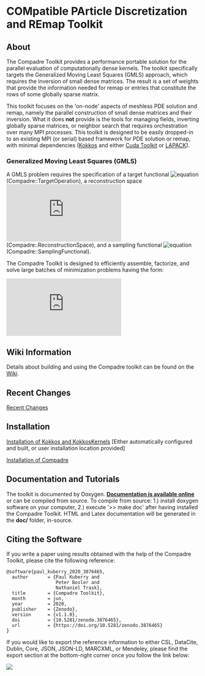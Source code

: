 # COMpatible PArticle Discretization and REmap Toolkit

## About

The Compadre Toolkit provides a performance portable solution for the parallel evaluation of computationally dense kernels. The toolkit specifically targets the Generalized Moving Least Squares (GMLS) approach, which requires the inversion of small dense matrices. The result is a set of weights that provide the information needed for remap or entries that constitute the rows of some globally sparse matrix.

This toolkit focuses on the 'on-node' aspects of meshless PDE solution and remap, namely the parallel construction of small dense matrices and their inversion. What it does **not** provide is the tools for managing fields, inverting globally sparse matrices, or neighbor search that requires orchestration over many MPI processes. This toolkit is designed to be easily dropped-in to an existing MPI (or serial) based framework for PDE solution or remap, with minimal dependencies ([Kokkos](https://github.com/kokkos/kokkos) and either [Cuda Toolkit](https://developer.nvidia.com/cuda-toolkit) or [LAPACK](http://www.netlib.org/lapack/)).

### Generalized Moving Least Squares (GMLS)

A GMLS problem requires the specification of a target functional ![equation](https://latex.codecogs.com/gif.latex?\tau) (Compadre::TargetOperation), a reconstruction space ![equation](https://latex.codecogs.com/gif.latex?V) (Compadre::ReconstructionSpace), and a sampling functional ![equation](https://latex.codecogs.com/gif.latex?\lambda) (Compadre::SamplingFunctional).

The Compadre Toolkit is designed to efficiently assemble, factorize, and solve large batches of minimization problems having the form:

![equation](https://latex.codecogs.com/png.latex?%5Cbg_white%20%5Clarge%20%5C%5C%20%5Cbegin%7Balign*%7D%20p%5E%7B*%7D%26%20%3D%26%20%5Cunderset%7Bp%20%5Cin%20V%7D%7B%5Ctext%7Barg%20min%7D%7D%5C%3B%5Cfrac%7B1%7D%7B2%7D%5Csum_%7Bj%3D1%7D%5EN%20%28%5Clambda_j%28u%29-%5Clambda_j%28p%29%29%5E%7B2%7D%5Comega%28%5Ctau%3B%5Clambda_j%29%5C%5C%5C%5C%20%26%26%5Ctau%28u%29%20%5Capprox%20%5Ctau%28p%5E%7B*%7D%29%20%5Cend%7Balign*%7D)
<!---
https://www.codecogs.com/latex/eqneditor.php
\[\large \begin{align*}
p^{*}& =& \underset{p \in V}{\text{arg min}}\;\frac{1}{2}\sum_{j=1}^N (\lambda_j(u)-\lambda_j(p))^{2}\omega(\tau;\lambda_j)\\\\
&&\tau(u) \approx \tau(p^{*})
\end{align*} \]
--->

## Wiki Information
Details about building and using the Compadre toolkit can be found on the [Wiki](https://github.com/SNLComputation/compadre/wiki).

## Recent Changes
[Recent Changes](https://github.com/SNLComputation/compadre/wiki/Changelog)

## Installation
[Installation of Kokkos and KokkosKernels](https://github.com/SNLComputation/compadre/wiki/Kokkos-and-KokkosKernels) [Either automatically configured and built, or user installation location provided]

[Installation of Compadre](https://github.com/SNLComputation/compadre/wiki/Building-Compadre)

## Documentation and Tutorials
The toolkit is documented by Doxygen. <b>[Documentation is available online](https://snlcomputation.github.io/compadre/index.html)</b> or can be compiled from source.
To compile from source: 1.) install doxygen software on your computer, 2.) execute '>> make doc' after having installed the Compadre Toolkit. HTML and Latex documentation will be generated in the <b>doc/</b> folder, in-source. 

## Citing the Software

If you write a paper using results obtained with the help of the Compadre Toolkit, please cite the following reference:

```
@software{paul_kuberry_2020_3876465,
  author       = {Paul Kuberry and
                  Peter Bosler and
                  Nathaniel Trask},
  title        = {Compadre Toolkit},
  month        = jun,
  year         = 2020,
  publisher    = {Zenodo},
  version      = {v1.1.0},
  doi          = {10.5281/zenodo.3876465},
  url          = {https://doi.org/10.5281/zenodo.3876465}
}
```

If you would like to export the reference information to either CSL, DataCite, Dublin, Core, JSON, JSON-LD, MARCXML, or Mendeley, please find the export section at the bottom-right corner once you follow the link below:

<a href="https://doi.org/10.5281/zenodo.3876465" target="_blank"><img src="https://zenodo.org/badge/DOI/10.5281/zenodo.3876465.svg"></a>

